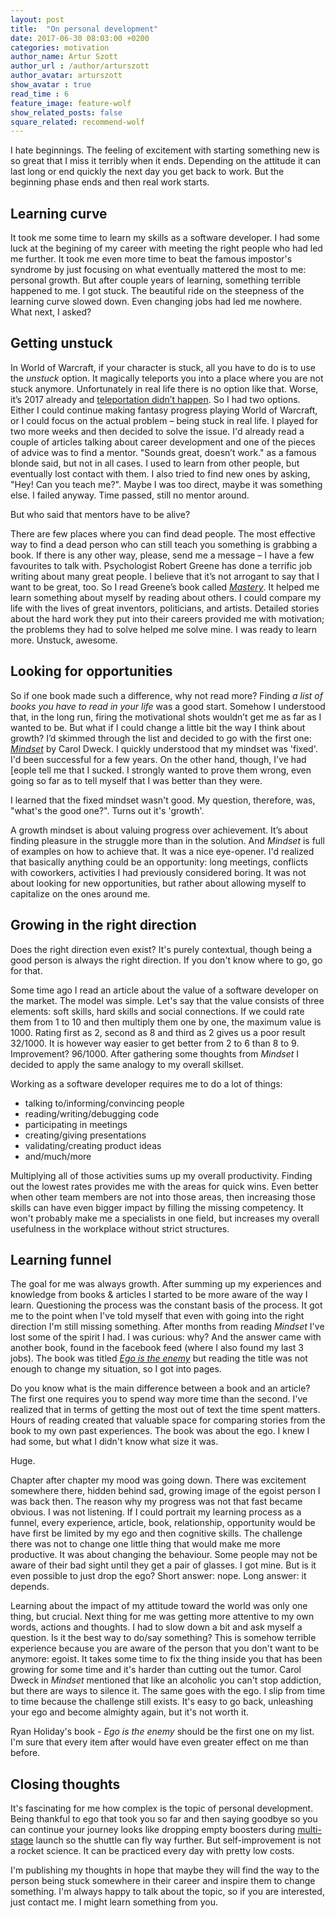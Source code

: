 ```yaml
---
layout: post
title:  "On personal development"
date: 2017-06-30 08:03:00 +0200
categories: motivation
author_name: Artur Szott
author_url : /author/arturszott
author_avatar: arturszott
show_avatar : true
read_time : 6
feature_image: feature-wolf
show_related_posts: false
square_related: recommend-wolf
---
```


I hate beginnings. The feeling of excitement with starting something new is so great that I miss it terribly when it ends. Depending on the attitude it can last long or end quickly the next day you get back to work. But the beginning phase ends and then real work starts.

## Learning curve

It took me some time to learn my skills as a software developer. I had some luck at the begining of my career with meeting the right people who had led me further. It took me even more time to beat the famous impostor's syndrome by just focusing on what eventually mattered the most to me: personal growth. But after couple years of learning, something terrible happened to me. I got stuck. The beautiful ride on the steepness of the learning curve slowed down. Even changing jobs had led me nowhere. What next, I asked?

## Getting unstuck

In World of Warcraft, if your character is stuck, all you have to do is to use the *unstuck* option. It magically teleports you into a place where you are not stuck anymore. Unfortunately in real life there is no option like that. Worse, it’s 2017 already and [teleportation didn’t happen][teleportation]. So I had two options. Either I could continue making fantasy progress playing World of Warcraft, or I could focus on the actual problem – being stuck in real life. I played for two more weeks and then decided to solve the issue. I'd already read a couple of articles talking about career development and one of the pieces of advice was to find a mentor. "Sounds great, doesn’t work." as a famous blonde said, but not in all cases. I used to learn from other people, but eventually lost contact with them. I also tried to find new ones by asking, "Hey! Can you teach me?". Maybe I was too direct, maybe it was something else. I failed anyway. Time passed, still no mentor around.

But who said that mentors have to be alive?

There are few places where you can find dead people. The most effective way to find a dead person who can still teach you something is grabbing a book. If there is any other way, please, send me a message – I have a few favourites to talk with. Psychologist Robert Greene has done a terrific job writing about many great people. I believe that it’s not arrogant to say that I want to be great, too. So I read Greene’s book called [*Mastery*][mastery]. It helped me learn something about myself by reading about others. I could compare my life with the lives of great inventors, politicians, and artists. Detailed stories about the hard work they put into their careers provided me with motivation; the problems they had to solve helped me solve mine. I was ready to learn more. Unstuck, awesome.

## Looking for opportunities

So if one book made such a difference, why not read more? Finding *a list of books you have to read in your life* was a good start. Somehow I understood that, in the long run, firing the motivational shots wouldn’t get me as far as I wanted to be. But what if I could change a little bit the way I think about growth? I’d skimmed through the list and decided to go with the first one: [*Mindset*][mindset] by Carol Dweck. I quickly understood that my mindset was 'fixed'. I'd been successful for a few years. On the other hand, though, I've had [eople tell me that I sucked. I strongly wanted to prove them wrong, even going so far as to tell myself that I was better than they were.

I learned that the fixed mindset wasn't good. My question, therefore, was, "what's the good one?". Turns out it's 'growth'.
 
 A growth mindset is about valuing progress over achievement. It’s about finding pleasure in the struggle more than in the solution. And *Mindset* is full of examples on how to achieve that. It was a nice eye-opener. I'd realized that basically anything could be an opportunity: long meetings, conflicts with coworkers, activities I had previously considered boring. It was not about looking for new opportunities, but rather about allowing myself to capitalize on the ones around me.
 
 ## Growing in the right direction
 
 Does the right direction even exist? It's purely contextual, though being a good person is always the right direction. If you don't know where to go, go for that.
 
 Some time ago I read an article about the value of a software developer on the market. The model was simple. Let's say that the value consists of three elements: soft skills, hard skills and social connections. If we could rate them from 1 to 10 and then multiply them one by one, the maximum value is 1000. Rating first as 2, second as 8 and third as 2 gives us a poor result 32/1000. It is however way easier to get better from 2 to 6 than 8 to 9. Improvement? 96/1000. After gathering some thoughts from *Mindset* I decided to apply the same analogy to my overall skillset. 
 
 Working as a software developer requires me to do a lot of things:
 
  - talking to/informing/convincing people
  - reading/writing/debugging code
  - participating in meetings
  - creating/giving presentations
  - validating/creating product ideas
  - and/much/more
  
  Multiplying all of those activities sums up my overall productivity. Finding out the lowest rates provides me with the areas for quick wins. Even better when other team members are not into those areas, then increasing those skills can have even bigger impact by filling the missing competency. It won't probably make me a specialists in one field, but increases my overall usefulness in the workplace without strict structures.
  
  ## Learning funnel
  
  The goal for me was always growth. After summing up my experiences and knowledge from books & articles I started to be more aware of the way I learn. Questioning the process was the constant basis of the process. It got me to the point when I've told myself that even with going into the right direction I'm still missing something. After months from reading *Mindset* I've lost some of the spirit I had. I was curious: why? And the answer came with another book, found in the facebook feed (where I also found my last 3 jobs). The book was titled [*Ego is the enemy*][ego] but reading the title was not enough to change my situation, so I got into pages.
  
  Do you know what is the main difference between a book and an article? The first one requires you to spend way more time than the second. I've realized that in terms of getting the most out of text the time spent matters. Hours of reading created that valuable space for comparing stories from the book to my own past experiences. The book was about the ego. I knew I had some, but what I didn't know what size it was.
  
  Huge.
  
  Chapter after chapter my mood was going down. There was excitement somewhere there, hidden behind sad, growing image of the egoist person I was back then. The reason why my progress was not that fast became obvious. I was not listening. If I could portrait my learning process as a funnel, every experience, article, book, relationship, opportunity would be have first be limited by my ego and then cognitive skills. The challenge there was not to change one little thing that would make me more productive. It was about changing the behaviour. Some people may not be aware of their bad sight until they get a pair of glasses. I got mine. But is it even possible to just drop the ego? Short answer: nope. Long answer: it depends.
  
  Learning about the impact of my attitude toward the world was only one thing, but crucial. Next thing for me was getting more attentive to my own words, actions and thoughts. I had to slow down a bit and ask myself a question. Is it the best way to do/say something? This is somehow terrible experience because you are aware of the person that you don't want to be anymore: egoist. It takes some time to fix the thing inside you that has been growing for some time and it's harder than cutting out the tumor. Carol Dweck in *Mindset* mentioned that like an alcoholic you can't stop addiction, but there are ways to silence it. The same goes with the ego. I slip from time to time because the challenge still exists. It's easy to go back, unleashing your ego and become almighty again, but it's not worth it.
  
  Ryan Holiday's book - *Ego is the enemy* should be the first one on my list. I'm sure that every item after would have even greater effect on me than before.
  
  ## Closing thoughts
  
  It's fascinating for me how complex is the topic of personal development. Being thankful to ego that took you so far and then saying goodbye so you can continue your journey looks like dropping empty boosters during [multi-stage][rocket] launch so the shuttle can fly way further. But self-improvement is not a rocket science. It can be practiced every day with pretty low costs. 
  
  I'm publishing my thoughts in hope that maybe they will find the way to the person being stuck somewhere in their career and inspire them to change something. I'm always happy to talk about the topic, so if you are interested, just contact me. I might learn something from you.
  
  [teleportation]: https://phys.org/news/2013-08-teleportation-easierbut.html
  [mindset]: https://www.goodreads.com/book/show/40745.Mindset
  [mastery]: https://www.goodreads.com/book/show/13589182-mastery
  [ego]: https://www.goodreads.com/book/show/27036528-ego-is-the-enemy
  [rocket]: https://en.wikipedia.org/wiki/Multistage_rocket
 
 






